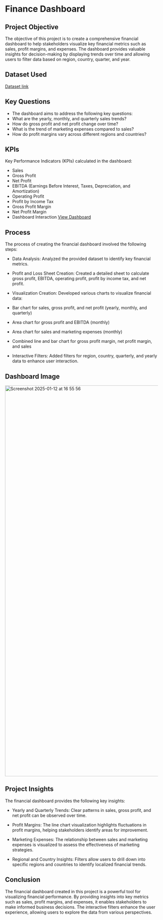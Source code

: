 # Finance Dashboard

## Project Objective

The objective of this project is to create a comprehensive financial dashboard to help stakeholders visualize key financial metrics such as sales, profit margins, and expenses. The dashboard provides valuable insights for decision-making by displaying trends over time and allowing users to filter data based on region, country, quarter, and year.

## Dataset Used
<a href="https://github.com/jawarianaeem/Finance-Dashbaord/blob/main/Data%20file%20.xlsx"/> Dataset link</a>

## Key Questions 
- The dashboard aims to address the following key questions:
- What are the yearly, monthly, and quarterly sales trends?
- How do gross profit and net profit change over time?
- What is the trend of marketing expenses compared to sales?
- How do profit margins vary across different regions and countries?

## KPIs
Key Performance Indicators (KPIs) calculated in the dashboard:
- Sales
- Gross Profit
- Net Profit
- EBITDA (Earnings Before Interest, Taxes, Depreciation, and Amortization)
- Operating Profit
- Profit by Income Tax
- Gross Profit Margin
- Net Profit Margin
- Dashboard Interaction 
<a href= "https://github.com/jawarianaeem/Finance-Dashbaord/blob/main/Screenshot%202025-01-12%20at%2016.55.56.png">View Dashboard </a>

## Process

The process of creating the financial dashboard involved the following steps:

- Data Analysis: Analyzed the provided dataset to identify key financial metrics.

- Profit and Loss Sheet Creation: Created a detailed sheet to calculate gross profit, EBITDA, operating profit, profit by income tax, and net profit.

- Visualization Creation: Developed various charts to visualize financial data:

- Bar chart for sales, gross profit, and net profit (yearly, monthly, and quarterly)

- Area chart for gross profit and EBITDA (monthly)

- Area chart for sales and marketing expenses (monthly)

- Combined line and bar chart for gross profit margin, net profit margin, and sales

- Interactive Filters: Added filters for region, country, quarterly, and yearly data to enhance user interaction.

## Dashboard Image
<img width="1284" alt="Screenshot 2025-01-12 at 16 55 56" src="https://github.com/user-attachments/assets/a38a1630-1ccc-4601-9ca8-3422020c5230" />

## Project Insights

The financial dashboard provides the following key insights:

- Yearly and Quarterly Trends: Clear patterns in sales, gross profit, and net profit can be observed over time.

- Profit Margins: The line chart visualization highlights fluctuations in profit margins, helping stakeholders identify areas for improvement.

- Marketing Expenses: The relationship between sales and marketing expenses is visualized to assess the effectiveness of marketing strategies.

- Regional and Country Insights: Filters allow users to drill down into specific regions and countries to identify localized financial trends.

## Conclusion
The financial dashboard created in this project is a powerful tool for visualizing financial performance. By providing insights into key metrics such as sales, profit margins, and expenses, it enables stakeholders to make informed business decisions. The interactive filters enhance the user experience, allowing users to explore the data from various perspectives.




